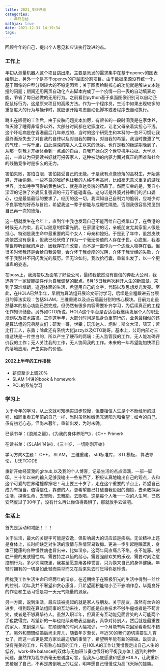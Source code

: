 ```yaml
---
title: 2021_年终总结
categories:
  - 年终总结
mathjax: true
date: 2021-12-31 14:19:34
tags:
---
```

回顾今年的自己，提出个人思见和应该执行改进的点。

### 工作上 
年初从测量机器人这个项目跳出来，主要是派发的需求集中在基于opencv的图表绘制上，另外一个是基于opencv的户型图分割项目。由于数据来源没有统一化，基于图像的户型分割较大的不稳定因素；关于图表绘制核心的功能就是解决文本碰撞的问题；期间还用网页自动化点击脚本完成了一个疫情一日一表的自动填表功能，节省了每日必做的无用行为。之前看到python基于桌面图像识别可以自动匹配鼠标行为，这是原来项目的高级方法。作为一个程序员，生活中如果出现较多的重复度大的行为与操作时，就应该开始考虑自动化脚本或者程序去自动执行。

跳出在顺德的工作后，由于皮肤问题变本加厉，有很长的一段时间我是在家休养，每天除了睡得非常多以外，大部分时间都在宅家度过，让老父母亲着实担心不浅。这个坏毛病是在香港最后几年养成的，当时的这个研究生和本科的一些坏习惯让我最终渐渐失去了对自我的自律以及对自我的期待，对自我的希望。我当时像泄了气的气球，一泻千里，由此深深的陷入人生以来的低谷。也许是我的叛逆期晚到了，从那一刻我才开始体会到一点点的自由，自我开始向这个世界抗争拉扯。大学以前，一直认为只要读书好就可报答家人，这种被动的内驱力面对真正的困难和社会的残酷竞争时是多么的无力。

害怕失败，害怕白眼，害怕接受自己的无能，于是我有点像堕落的高材生，开始逃避，开始偷懒。一些不良的嗜好也让我的人格不再高尚，比如毫无意义重复的游戏世界，比如唾手可得的黄色快乐，就差直达灵魂的药品了。然而庆幸的是，我自小深深的记住了外婆反复强调的千万不能碰毒品。这句话是外婆对孙辈们的苦口婆心，也是最低最低的要求了。经历的这一切，我深知自己自制力的脆弱，应减少对不良事物的好奇与冒险，希望我这一辈子都能与成瘾性隔绝，否则我很容易预见到自己再一次的堕落。

这一切就发生在今年上，直到年中我也发现自己不能再给自己找借口了，在香港的时候无人约束，我可以随意的挥霍光阴。在家里宅的话，亲戚朋友尤其家里人很是担心，特别是我生命中最重要的两个女人：母亲和媳妇。于是到了年中，虽然皮肤病依然没有康复，但我已经厌倦了作为一个毫无价值的人存在于世。心底里，我渴望世界听到我的声音，因我存在而改变，而不是一直作为一个边缘人物存在着。但很多时候我还是会给自我设限，会介怀于我虚度的光阴，介怀于我曾经的失败，介怀于我那并不闪闪发光的履历。但无论如何，我收拾行囊，重新出发了，以一个更谦卑的姿态。

在boss上，我海投以及面笔了好些公司，最终我依然没有自信的奔赴大公司，我选择了一家智能硬件作为自我调整的起点。6月15日我再次翻开人生的新篇章，来到了深圳塘朗，追逐体面的生活，希望用自己的文字，代码以及思想发光发亮。至此，在HOLA已然半年，早期为算法组开展论文研讨学习，后续是全程跟进云台项目的算法实现：包括SLAM，三维重建以及点云墙面分割的核心模块。目前为止虽然基本的核心功能已然完成，但仍然有很多内容需要补齐学习，为后续真正的工程化作知识储备。另外如CTO所说，HOLA这个平台是否适合我继续发展个人的职业规划以及技术路径。工作这半年，大部分时间是孤身负重前行的，业务最相似的还是算法组的兄弟朋友们：研发一哥，世攀；玩乐达人，炯彬；斯文大汉，啸天；苦比打工人，东勇；除此还有系统大佬jazzy以及CTO聪哥。基本上，公司内部对三维这块是一片空白的，所以产生了硬币的两端：无人监管我的工作，无人能准确评价我的工作；无人关注我的工作，无人协同我的工作。未来的一年希望能加快项目的落地应用，产生实际的价值。


#### 2022上半年的工作指标
- 薪资至少上调20%
- SLAM 14讲的book & homework
- PCL的系统学习

### 学习上
关于今年的学习，从上文就可知确实进步较慢，但要相信人生是个不断经历的过程，如同重看五年前的自己一样，当时虽然稚嫩但充满阳光和希望；如今的自己，虽有初老心态，但尚未暮年，重新出发，为时未晚。

已读书单：《浪潮之巅》，《为我的身体养阳气》，《C++ Primer》

在读书单：《SLAM 14讲》，《三十岁，一切刚刚开始》

学习方向&主题： C++， SLAM， 三维重建， std标准库， STL模板， 算法导论， LEETCODE

重新开始经营我的github,以及我的个人博客，记录生活的点点滴滴，一部一脚印。三十年以来的输入足够我输出一些东西了，积极认真地输出自己的观点，去和这个可爱的世界碰撞摩擦吧！马上要三十岁了，走在这个重要的节点上，希望自己成为有担当，值得信任，靠谱的人。更希望自己打破自我设限的枷锁，去勇敢探索生活，探索生命，去冒险，去舞蹈，去歌唱，这是每个人唯一一次的人生阿，已然安然度过了30年了，没有什么再让你值得畏惧了，那就放手去做吧。

### 生活上
首先是运动和减肥！！！

关于生活，最大的关键字可能是安逸，但影响最大的词应该是疾病。无论精神上还是身体上，长时间缺乏对生活的激情与热情容易致抑。更进一步引起睡眠紊乱，身体亚健康的各种慢性病也冒出来，比如湿疹，这两年简直痛苦不堪，夜不能寐。战胜严重的皮肤慢性病，需要持之以恒的耐心，需要强颜欢笑的乐观，需要时刻注意控制行为。多少次深夜里，我甚至愿意用各种誓言，只为换来自己的身体健康。年轻时拥有的一切是如此轻而易举而又在后来失去时觉得弥足珍贵。

困扰我工作生活生命已经两年的湿疹，在近期终于在积极阳光的生活中得到一丝丝的控制，明年我并不奢望和贪心康复，只希望面积能缩小至不影响作息，毕竟良好的作息和生活习惯是每一天元气能量的源泉。

另一方面，说到生活，最应该被提起的就是家人与朋友。关于朋友，虽然有丝许的进步，得到现在算法组同事的互动来往，但可能是自身技术不够牛逼或者是不苟言笑，或者是不够真挚待人。虽然入职半年，但真正有互动能见面言笑的人可能两个手也数得完，希望新的一年也继续勇敢表达自我，真挚对待别人。然后就是最重要的家人，来到深圳后，在顺德待的时间大幅减少，一个月能有两次回家看看就不错了。另外和珊珊结婚后尚未育儿，随着年岁渐长，年近30的我们迫切需要生儿育女了，而这一点更是双方家长最迫切的事情了，希望明年能有新的突破。说实话，没有完美的工作，只有称心如意的工作，在HOLA的工作让我慢慢走出自己人生的低谷，work-life balance的双休与无加班节奏也很好的平衡我身体上遇到的种种问题。虽然作为程序员毫无忠诚度可言，但我从心底感激和感恩HOLA，让我重新支棱起了自己，不再是瘫倒地上的烂泥，明年愿自己慢慢成为高飞天际的雄鹰。

